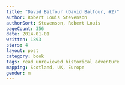 ```yaml
---
title: "David Balfour (David Balfour, #2)"
author: Robert Louis Stevenson
authorSort: Stevenson, Robert Louis
pageCount: 356
date: 2014-01-01
written: 1893
stars: 4
layout: post
category: book
tags: read unreviewed historical adventure
mapping: Scotland, UK, Europe
gender: m
---
```

